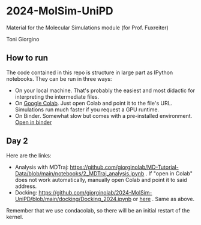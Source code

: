 # 2024-MolSim-UniPD
Material for the Molecular Simulations module (for Prof. Fuxreiter)

Toni Giorgino

## How to run

The code contained in this repo is structure in large part as IPython notebooks. They can be run in three ways:

* On your local machine. That's probably the easiest and most didactic for interpreting the intermediate files.
* On [Google Colab](https://colab.research.google.com/drive/1Fki7NjHlhYYqGWHdGakUJuu0TP40YdIC#scrollTo=sEPay7j6oqf-). Just open Colab and point it to the file's URL. Simulations run much faster if you request a GPU runtime.
* On Binder. Somewhat slow but comes with a pre-installed environment. [Open in binder](https://mybinder.org/v2/gh/giorginolab/MD-Tutorial-Data/binderenv?urlpath=git-pull%3Frepo%3Dhttps%253A%252F%252Fgithub.com%252Fgiorginolab%252F2024-MolSim-UniPD%26urlpath%3Dlab%252Ftree%252F2024-MolSim-UniPD%252F%26branch%3Dmain)

## Day 2

Here are the links:

* Analysis with MDTraj: https://github.com/giorginolab/MD-Tutorial-Data/blob/main/notebooks/2_MDTraj_analysis.ipynb . If "open in Colab" does not work automatically, manually open Colab and point it to said address.
* Docking: https://github.com/giorginolab/2024-MolSim-UniPD/blob/main/docking/Docking_2024.ipynb or [here](https://colab.research.google.com/drive/1J0at4RhO00BUUI1r1MR6N5sfZdLPZLgj) . Same as above.

Remember that we use condacolab, so there will be an initial restart of the kernel.

